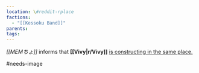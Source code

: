 ```yaml
---
location: \#reddit-rplace
factions:
  - "[[Kessoku Band]]"
parents: 
tags: 
---
```

*[[MEMちょ]]* informs that **[[Vivy|r/Vivy]]** [is constructing in the same place.](https://discord.com/channels/1093664259273130084/1131230952119615600/1131577919169368105)

#needs-image
